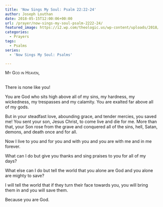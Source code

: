```yaml
---
title: 'Now Sings My Soul: Psalm 22:22-24'
author: Joseph Louthan
date: 2018-05-15T12:00:06+00:00
url: /prayer/now-sings-my-soul-psalm-2222-24/
featured_image: https://i2.wp.com/theologic.us/wp-content/uploads/2018/05/1-3-1024x640.jpg?resize=825%2C510
categories:
  - Prayers
tags:
  - Psalms
series:
  - 'Now Sings My Soul: Psalms'

---
```


<div style="font-variant: small-caps;">
  My God in Heaven,
</div>
&nbsp;

There is none like you!

You are God who sits high above all of my sins, my hardness, my wickedness, my trespasses and my calamity. You are exalted far above all of my gods.

But in your steadfast love, abounding grace, and tender mercies, you saved me! You sent your son, Jesus Christ, to come live and die for me. More than that, your Son rose from the grave and conquered all of the sins, hell, Satan, demons, and death once and for all.

Now I live to you and for you and with you and you are with me and in me forever.

What can I do but give you thanks and sing praises to you for all of my days?

What else can I do but tell the world that you alone are God and you alone are mighty to save?

I will tell the world that if they turn their face towards you, you will bring them in and you will save them.

Because you are God.
